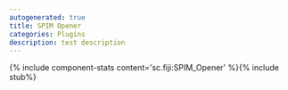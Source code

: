 ```yaml
---
autogenerated: true
title: SPIM Opener
categories: Plugins
description: test description
---
```


{% include component-stats content='sc.fiji:SPIM\_Opener' %}{% include stub%}



